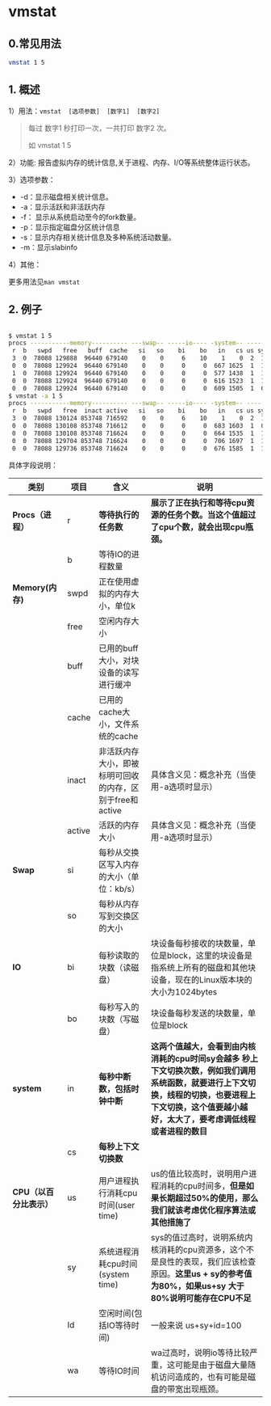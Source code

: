 #  vmstat

## 0.常见用法

```bash
vmstat 1 5
```



## 1. 概述

1）用法：`vmstat  [选项参数]  [数字1]  [数字2]`

> 每过 数字1 秒打印一次，一共打印 数字2 次。
>
> 如 vmstat 1 5

2）功能: 报告虚拟内存的统计信息,关于进程、内存、I/O等系统整体运行状态。

3）选项参数：

* -d：显示磁盘相关统计信息。
* -a：显示活跃和非活跃内存
* -f： 显示从系统启动至今的fork数量。
* -p：显示指定磁盘分区统计信息
* -s：显示内存相关统计信息及多种系统活动数量。
* -m：显示slabinfo

4）其他：

更多用法见`man vmstat`



## 2. 例子

```sh

$ vmstat 1 5
procs -----------memory---------- ---swap-- -----io---- -system-- ------cpu-----
 r  b   swpd   free   buff  cache   si   so    bi    bo   in   cs us sy id wa st
 3  0  78088 129888  96440 679140    0    0     6    10    1    0  2  1 96  0  0
 0  0  78088 129924  96440 679140    0    0     0     0  667 1625  1  1 98  0  0
 1  0  78088 129924  96440 679140    0    0     0     0  577 1438  1  1 98  0  0
 0  0  78088 129924  96440 679140    0    0     0     0  616 1523  1  1 98  0  0
 0  0  78088 129924  96440 679140    0    0     0     0  609 1505  1  0 99  0  0
$ vmstat -a 1 5
procs -----------memory---------- ---swap-- -----io---- -system-- ------cpu-----
 r  b   swpd   free  inact active   si   so    bi    bo   in   cs us sy id wa st
 3  0  78088 130124 853748 716592    0    0     6    10    1    0  2  1 96  0  0
 0  0  78088 130108 853748 716612    0    0     0     0  683 1603  1  0 99  0  0
 0  0  78088 130108 853748 716624    0    0     0     0  664 1535  1  1 98  0  0
 0  0  78088 129704 853748 716624    0    0     0     0  706 1697  1  1 98  0  0
 0  0  78088 129736 853748 716624    0    0     0     0  676 1585  1  1 98  0  0


```



具体字段说明：

| **类别**                | **项目** | **含义**                                                 | **说明**                                                     |
| ----------------------- | -------- | -------------------------------------------------------- | ------------------------------------------------------------ |
| **Procs（进程）**       | r        | **等待执行的任务数**                                     | **展示了正在执行和等待cpu资源的任务个数。当这个值超过了cpu个数，就会出现cpu瓶颈。** |
|                         | b        | 等待IO的进程数量                                         |                                                              |
| **Memory(内存)**        | swpd     | 正在使用虚拟的内存大小，单位k                            |                                                              |
|                         | free     | 空闲内存大小                                             |                                                              |
|                         | buff     | 已用的buff大小，对块设备的读写进行缓冲                   |                                                              |
|                         | cache    | 已用的cache大小，文件系统的cache                         |                                                              |
|                         | inact    | 非活跃内存大小，即被标明可回收的内存，区别于free和active | 具体含义见：概念补充（当使用-a选项时显示）                   |
|                         | active   | 活跃的内存大小                                           | 具体含义见：概念补充（当使用-a选项时显示）                   |
| **Swap**                | si       | 每秒从交换区写入内存的大小（单位：kb/s）                 |                                                              |
|                         | so       | 每秒从内存写到交换区的大小                               |                                                              |
| **IO**                  | bi       | 每秒读取的块数（读磁盘）                                 | 块设备每秒接收的块数量，单位是block，这里的块设备是指系统上所有的磁盘和其他块设备，现在的Linux版本块的大小为1024bytes |
|                         | bo       | 每秒写入的块数（写磁盘）                                 | 块设备每秒发送的块数量，单位是block                          |
| **system**              | in       | **每秒中断数，包括时钟中断**                             | **这两个值越大，会看到由内核消耗的cpu时间sy会越多** **秒上下文切换次数，例如我们调用系统函数，就要进行上下文切换，线程的切换，也要进程上下文切换，这个值要越小越好，太大了，要考虑调低线程或者进程的数目** |
|                         | cs       | **每秒上下文切换数**                                     |                                                              |
| **CPU（以百分比表示）** | us       | 用户进程执行消耗cpu时间(user time)                       | us的值比较高时，说明用户进程消耗的cpu时间多，**但是如果长期超过50%的使用，那么我们就该考虑优化程序算法或其他措施了** |
|                         | sy       | 系统进程消耗cpu时间(system time)                         | sys的值过高时，说明系统内核消耗的cpu资源多，这个不是良性的表现，我们应该检查原因。**这里us + sy的参考值为80%，如果us+sy 大于 80%说明可能存在CPU不足** |
|                         | Id       | 空闲时间(包括IO等待时间)                                 | 一般来说 us+sy+id=100                                        |
|                         | wa       | 等待IO时间                                               | wa过高时，说明io等待比较严重，这可能是由于磁盘大量随机访问造成的，也有可能是磁盘的带宽出现瓶颈。 |



